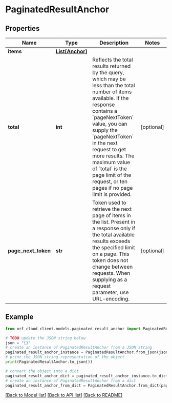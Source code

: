 # PaginatedResultAnchor


## Properties

Name | Type | Description | Notes
------------ | ------------- | ------------- | -------------
**items** | [**List[Anchor]**](Anchor.md) |  | 
**total** | **int** | Reflects the total results returned by the query, which may be less than the total number of items available. If the response contains a &#x60;pageNextToken&#x60; value, you can supply the &#x60;pageNextToken&#x60; in the next request to get more results. The maximum value of &#x60;total&#x60; is the page limit of the request, or ten pages if no page limit is provided. | [optional] 
**page_next_token** | **str** | Token used to retrieve the next page of items in the list. Present in a response only if the total available results exceeds the specified limit on a page. This token does not change between requests. When supplying as a request parameter, use URL-encoding. | [optional] 

## Example

```python
from nrf_cloud_client.models.paginated_result_anchor import PaginatedResultAnchor

# TODO update the JSON string below
json = "{}"
# create an instance of PaginatedResultAnchor from a JSON string
paginated_result_anchor_instance = PaginatedResultAnchor.from_json(json)
# print the JSON string representation of the object
print(PaginatedResultAnchor.to_json())

# convert the object into a dict
paginated_result_anchor_dict = paginated_result_anchor_instance.to_dict()
# create an instance of PaginatedResultAnchor from a dict
paginated_result_anchor_from_dict = PaginatedResultAnchor.from_dict(paginated_result_anchor_dict)
```
[[Back to Model list]](../README.md#documentation-for-models) [[Back to API list]](../README.md#documentation-for-api-endpoints) [[Back to README]](../README.md)


